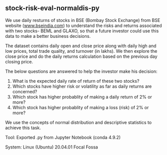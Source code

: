 ## stock-risk-eval-normaldis-py

We use daily resturns of stocks in BSE (Bombay Stock Exchange) from BSE website (www.bseindia.com) to understand the risks and returns associated with two stocks- BEML and GLAXO, so that a future investor could use this data to make a better business decisions.

The dataset contains daily open and close price along with daily high and low prices, total trade quality, and turnover (in lakhs). We then explore the close price and do the daily returns calculation based on the previous day closing price.

The below questions are answered to help the investor make his decision:
1. What is the expected daily rate of return of these two stocks?
2. Which stocks have higher risk or volatility as far as daily returns are concerned?
3. Which stock has higher probablity of making a daily return of 2% or more?
4. Which stock has higher probablity of making a loss (risk) of 2% or more?

We use the concepts of normal distribution and descriptive statistics to achieve this task.

Tool: Exported .py from Jupyter Notebook (conda 4.9.2)

System: Linux (Ubuntu) 20.04.01 Focal Fossa
